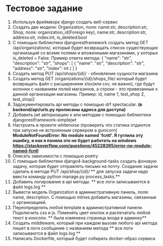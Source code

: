 # Тестовое задание  


1) Используя фреймворк django создать веб-сервис
2) Создать две модели:
Organization, поля: name:str, description:str, 
Shop, поля: organization_id(Foreign key), 
name:str, 
description:str, 
address:str, 
index:int, 
is_deleted:bool
3) С помощью библиотеки djangorestframework создать метод GET /api/organizations/, который будет возвращать список существующих организаций со всеми полями и вложенными магазинами, у которых is_deleted = False. Пример ответа метода:
{
	"name": "str",
	"description": "str",
	"shops": [
		{
			"name": "str",
			"description": "str",
			"address": "str",
			"index": int
		(
	]
}
4) Создать метод PUT /api/shops/{id}/ - обновление сущности магазина
5) Создать метод GET /organizations/{id}/shops_file/ который будет возвращать файл с расширением xlsx(или csv, не важно), где будут колонки с названием полей магазинов, а строки - это привязанные к данной организации магазины. Пример:
	id, name
	1, test_shop
	2, test_shop2
6) Задокументировать api методы с помощью drf spectacular. **(в backend/api/urls.py прописаны адреса для доступа)**
7) Добавить jwt авторизацию к апи методам с помощью библиотеки djangorestframework-simplejwt
8) Настроить в проекте whitenoise (проверить что статика отдаются при запуске не встроенным сервером а gunicorn)
**ModuleNotFoundError: No module named 'fcntl'. Я гуглила эту ошибку, и как я поняла это не будет работать на windows https://stackoverflow.com/questions/45228395/error-no-module-named-fcntl**
9) Описать зависимости с помощью poetry
10) С помощью библиотеки django4-background-tasks создать фоновую задачу, которая будет отправлять письмо на почту. Создание задачи сделать в методе PUT /api/shop/{id}/ ** для запуска задачи надо ввести команду python manage.py process_tasks.**
11) Добавить логирование в api методы. ** все логи записываются в файл logs.log **
12) Вывести модель Organization в административную панель, поля: name, description. C помощью inlines добавить магазины, связанные с организацией.
13) Переопределить любой template в административной панели. Подключить css и js. Поменять цвет кнопок и распечатать любой текст в консоли. ** была изменена страница входа в админку**
14) Создать middleware, который при каждом вызове любого api метода пишет в логи сообщение с названием метода ** все логи записываются в файл logs.log **
15) Написать Dockerfile, который будет собирать docker-образ сервиса

